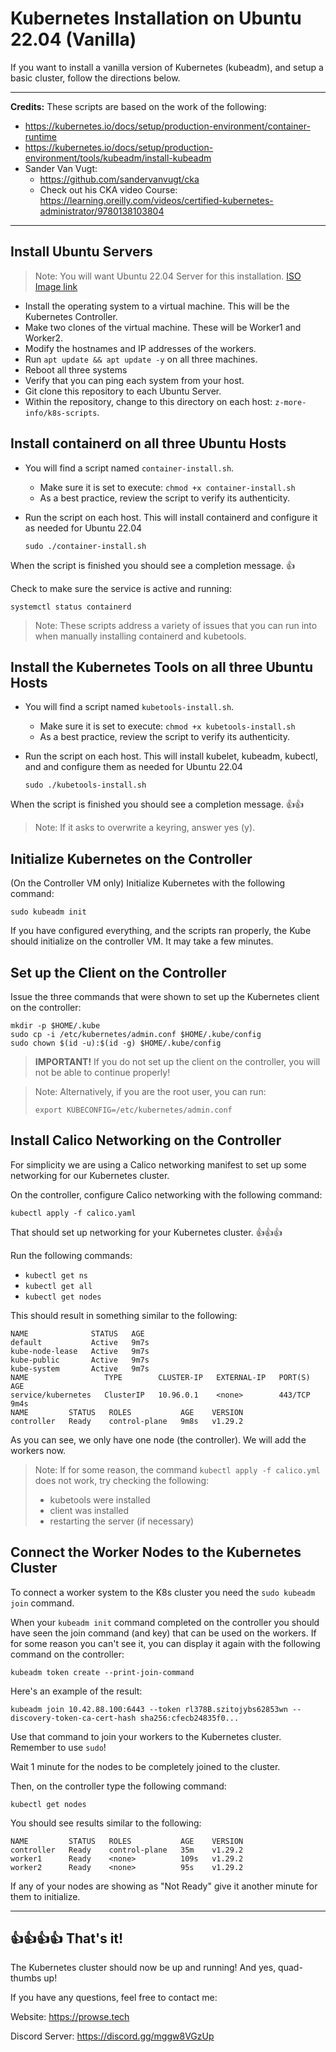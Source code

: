 # Kubernetes Installation on Ubuntu 22.04 (Vanilla)

If you want to install a vanilla version of Kubernetes (kubeadm), and setup a basic cluster, follow the directions below.

---
**Credits:**
These scripts are based on the work of the following:

- https://kubernetes.io/docs/setup/production-environment/container-runtime
- https://kubernetes.io/docs/setup/production-environment/tools/kubeadm/install-kubeadm
- Sander Van Vugt:
  - https://github.com/sandervanvugt/cka
  - Check out his CKA video Course: https://learning.oreilly.com/videos/certified-kubernetes-administrator/9780138103804

---

## Install Ubuntu Servers

> Note: You will want Ubuntu 22.04 Server for this installation. [ISO Image link](https://releases.ubuntu.com/jammy/ubuntu-22.04.4-live-server-amd64.iso)

- Install the operating system to a virtual machine. This will be the Kubernetes Controller.
- Make two clones of the virtual machine. These will be Worker1 and Worker2.
- Modify the hostnames and IP addresses of the workers.
- Run `apt update && apt update -y` on all three machines.
- Reboot all three systems
- Verify that you can ping each system from your host.
- Git clone this repository to each Ubuntu Server.
- Within the repository, change to this directory on each host: `z-more-info/k8s-scripts`.

## Install containerd on all three Ubuntu Hosts

- You will find a script named `container-install.sh`.
  - Make sure it is set to execute: `chmod +x container-install.sh`
  - As a best practice, review the script to verify its authenticity.

- Run the script on each host. This will install containerd and configure it as needed for Ubuntu 22.04

  `sudo ./container-install.sh`

When the script is finished you should see a completion message. 👍

Check to make sure the service is active and running:

`systemctl status containerd`

> Note: These scripts address a variety of issues that you can run into when manually installing containerd and kubetools.

## Install the Kubernetes Tools on all three Ubuntu Hosts

- You will find a script named `kubetools-install.sh`.
  - Make sure it is set to execute: `chmod +x kubetools-install.sh`
  - As a best practice, review the script to verify its authenticity.

- Run the script on each host. This will install kubelet, kubeadm, kubectl, and  and configure them as needed for Ubuntu 22.04

  `sudo ./kubetools-install.sh`

When the script is finished you should see a completion message. 👍👍

> Note: If it asks to overwrite a keyring, answer yes (y).

## Initialize Kubernetes on the Controller

(On the Controller VM only) Initialize Kubernetes with the following command:

`sudo kubeadm init`

If you have configured everything, and the scripts ran properly, the Kube should initialize on the controller VM. It may take a few minutes.

## Set up the Client on the Controller

Issue the three commands that were shown to set up the Kubernetes client on the controller:

```console
mkdir -p $HOME/.kube
sudo cp -i /etc/kubernetes/admin.conf $HOME/.kube/config
sudo chown $(id -u):$(id -g) $HOME/.kube/config
```

> **IMPORTANT!** If you do not set up the client on the controller, you will not be able to continue properly!

> Note: 
> Alternatively, if you are the root user, you can run:
>
> `export KUBECONFIG=/etc/kubernetes/admin.conf`

## Install Calico Networking on the Controller

For simplicity we are using a Calico networking manifest to set up some networking for our Kubernetes cluster.

On the controller, configure Calico networking with the following command:

`kubectl apply -f calico.yaml`

That should set up networking for your Kubernetes cluster. 👍👍👍

Run the following commands:

- `kubectl get ns`
- `kubectl get all`
- `kubectl get nodes`

This should result in something similar to the following:

```console
NAME              STATUS   AGE
default           Active   9m7s
kube-node-lease   Active   9m7s
kube-public       Active   9m7s
kube-system       Active   9m7s
NAME                 TYPE        CLUSTER-IP   EXTERNAL-IP   PORT(S)   AGE
service/kubernetes   ClusterIP   10.96.0.1    <none>        443/TCP   9m4s
NAME         STATUS   ROLES           AGE    VERSION
controller   Ready    control-plane   9m8s   v1.29.2
```

As you can see, we only have one node (the controller). We will add the workers now.

> Note: If for some reason, the command `kubectl apply -f calico.yml` does not work, try checking the following:
> - kubetools were installed
> - client was installed
> - restarting the server (if necessary)

## Connect the Worker Nodes to the Kubernetes Cluster

To connect a worker system to the K8s cluster you need the `sudo kubeadm join` command. 

When your `kubeadm init` command completed on the controller you should have seen the join command (and key) that can be used on the workers. If for some reason you can't see it, you can display it again with the following command on the controller:

`kubeadm token create --print-join-command`

Here's an example of the result:

`kubeadm join 10.42.88.100:6443 --token rl378B.szitojybs62853wn --discovery-token-ca-cert-hash sha256:cfecb24835f0...`

Use that command to join your workers to the Kubernetes cluster. Remember to use `sudo`!

Wait 1 minute for the nodes to be completely joined to the cluster.

Then, on the controller type the following command:

`kubectl get nodes`

You should see results similar to the following:

```console
NAME         STATUS   ROLES           AGE    VERSION
controller   Ready    control-plane   35m    v1.29.2
worker1      Ready    <none>          109s   v1.29.2
worker2      Ready    <none>          95s    v1.29.2
```

If any of your nodes are showing as "Not Ready" give it another minute for them to initialize. 

---

## 👍👍👍👍 That's it! 

The Kubernetes cluster should now be up and running! And yes, quad-thumbs up!

If you have any questions, feel free to contact me:

Website: https://prowse.tech

Discord Server: https://discord.gg/mggw8VGzUp